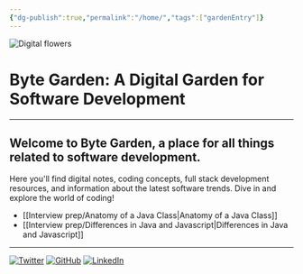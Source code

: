 ```yaml
---
{"dg-publish":true,"permalink":"/home/","tags":["gardenEntry"]}
---
```





![Digital flowers](https://dodo.ac/np/images/8/8e/Flowers_NH_Artwork.png)
# Byte Garden: A Digital Garden for Software Development

---


## Welcome to Byte Garden, a place for all things related to software development. 

Here you'll find digital notes, coding concepts, full stack development resources, and information about the latest software trends. Dive in and explore the world of coding!


- [[Interview prep/Anatomy of a Java Class\|Anatomy of a Java Class]]
- [[Interview prep/Differences in Java and Javascript\|Differences in Java and Javascript]]


----


[![Twitter](https://img.shields.io/static/v1?label=|&message=Twitter&color=01a9f4&style=social&logo=twitter&logo-color=black)](https://twitter.com/xenaaMorph)
[![GitHub](https://img.shields.io/static/v1?label=|&message=GitHub&color=01a9f4&style=social&logo=github&logo-color=black)](https://github.com/yiremorlans)
[![LinkedIn](https://img.shields.io/static/v1?label=|&message=LinkedIn&color=01a9f4&style=social&logo=linkedin&logo-color=black)](https://www.linkedin.com/in/yiremorlans/)